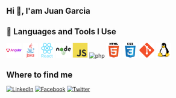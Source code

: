 ## Hi 👋, I'am Juan Garcia

## 🚀 Languages and Tools I Use

<p align="left">
  <img src="https://raw.githubusercontent.com/devicons/devicon/master/icons/angular/angular-original-wordmark.svg" alt="angular" width="40" height="40"/>
  <img src="https://raw.githubusercontent.com/devicons/devicon/master/icons/java/java-original-wordmark.svg" alt="java" width="40" height="40"/>
  <img src="https://raw.githubusercontent.com/devicons/devicon/master/icons/react/react-original-wordmark.svg" alt="react" width="40" height="40"/>
  <img src="https://raw.githubusercontent.com/devicons/devicon/master/icons/nodejs/nodejs-original-wordmark.svg" alt="nodejs" width="40" height="40"/>
  <img src="https://raw.githubusercontent.com/devicons/devicon/master/icons/javascript/javascript-original.svg" alt="javascript" width="40" height="40"/>
  <img src="https://img.shields.io/badge/PHP-777BB4?style=flat&logo=php&logoColor=white" alt="php" width="40" height="40"/>
  <img src="https://raw.githubusercontent.com/devicons/devicon/master/icons/html5/html5-original-wordmark.svg" alt="html5" width="40" height="40"/>
  <img src="https://raw.githubusercontent.com/devicons/devicon/master/icons/css3/css3-original-wordmark.svg" alt="css3" width="40" height="40"/>
  <img src="https://raw.githubusercontent.com/devicons/devicon/master/icons/git/git-original.svg" alt="git" width="40" height="40"/>
  <img src="https://raw.githubusercontent.com/devicons/devicon/master/icons/linux/linux-original.svg" alt="linux" width="40" height="40"/>
</p>

## Where to find me

[![LinkedIn](https://img.shields.io/badge/LinkedIn-0077B5?style=for-the-badge&logo=linkedin&logoColor=white)](https://co.linkedin.com/in/juan-diego-garcia-gomez-9a71a251)
[![Facebook](https://img.shields.io/badge/Facebook-0866FF?style=for-the-badge&logo=facebook&logoColor=white)](https://www.facebook.com/juan.d.gomez.798/about_details)
[![Twitter](https://img.shields.io/badge/Twitter-1DA1F2?style=for-the-badge&logo=twitter&logoColor=white)](https://twitter.com/jdlingo)

<!--
A passionate full stack engineer from La Paz B.C.S. México

![Python](https://img.shields.io/badge/Python-3776AB?style=for-the-badge&logo=python&logoColor=white)
![TypeScript](https://img.shields.io/badge/TypeScript-007ACC?style=for-the-badge&logo=typescript&logoColor=white)


## Where to find me

[![LinkedIn](https://img.shields.io/badge/LinkedIn-0077B5?style=for-the-badge&logo=linkedin&logoColor=white)](https://co.linkedin.com/in/juan-diego-garcia-gomez-9a71a251)
[![GitHub](https://img.shields.io/badge/GitHub-181717?style=for-the-badge&logo=github&logoColor=white)](https://github.com/tu-usuario)
[![Twitter](https://img.shields.io/badge/Twitter-1DA1F2?style=for-the-badge&logo=twitter&logoColor=white)](https://twitter.com/tu-usuario)
[![YouTube](https://img.shields.io/badge/YouTube-FF0000?style=for-the-badge&logo=youtube&logoColor=white)](https://www.youtube.com/c/tu-canal)


**juand94/juand94** is a ✨ _special_ ✨ repository because its `README.md` (this file) appears on your GitHub profile.

Here are some ideas to get you started:

- 🔭 I’m currently working on ...
- 🌱 I’m currently learning ...
- 👯 I’m looking to collaborate on ...
- 🤔 I’m looking for help with ...
- 💬 Ask me about ...
- 📫 How to reach me: ...
- 😄 Pronouns: ...
- ⚡ Fun fact: ...
-->
